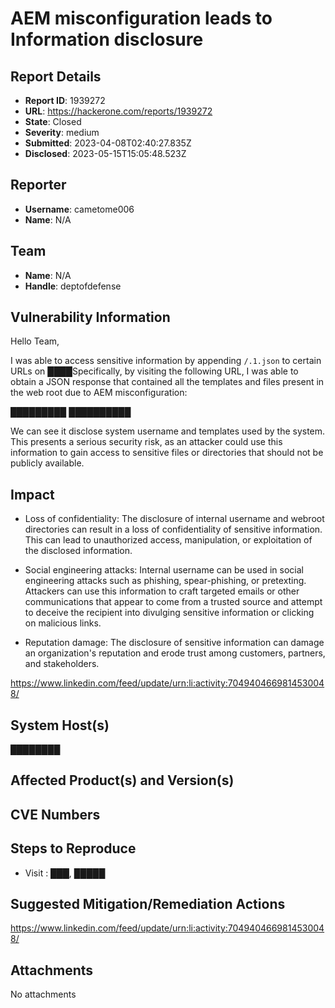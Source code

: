 # AEM misconfiguration leads to Information disclosure

## Report Details
- **Report ID**: 1939272
- **URL**: https://hackerone.com/reports/1939272
- **State**: Closed
- **Severity**: medium
- **Submitted**: 2023-04-08T02:40:27.835Z
- **Disclosed**: 2023-05-15T15:05:48.523Z

## Reporter
- **Username**: cametome006
- **Name**: N/A

## Team
- **Name**: N/A
- **Handle**: deptofdefense

## Vulnerability Information
Hello Team,

I was able to access sensitive information by appending `/.1.json` to certain URLs on ████Specifically, by visiting the following URL, I was able to obtain a JSON response that contained all the templates and files present in the web root due to AEM misconfiguration:

█████████
██████████

 We can see it disclose system username and templates used by the system. This presents a serious security risk, as an attacker could use this information to gain access to sensitive files or directories that should not be publicly available.

## Impact

* Loss of confidentiality: The disclosure of internal username and webroot directories can result in a loss of confidentiality of sensitive information. This can lead to unauthorized access, manipulation, or exploitation of the disclosed information.

* Social engineering attacks: Internal username can be used in social engineering attacks such as phishing, spear-phishing, or pretexting. Attackers can use this information to craft targeted emails or other communications that appear to come from a trusted source and attempt to deceive the recipient into divulging sensitive information or clicking on malicious links.

* Reputation damage: The disclosure of sensitive information can damage an organization's reputation and erode trust among customers, partners, and stakeholders.

https://www.linkedin.com/feed/update/urn:li:activity:7049404669814530048/

## System Host(s)
████████

## Affected Product(s) and Version(s)


## CVE Numbers


## Steps to Reproduce
* Visit : ███, █████

## Suggested Mitigation/Remediation Actions
https://www.linkedin.com/feed/update/urn:li:activity:7049404669814530048/



## Attachments
No attachments
